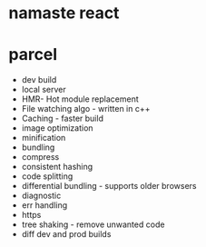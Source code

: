 # namaste react 

# parcel
- dev build
- local server
- HMR- Hot module replacement
- File watching algo - written in c++
- Caching - faster build
- image optimization
- minification
- bundling
- compress
- consistent hashing
- code splitting
- differential bundling - supports older browsers
- diagnostic
- err handling
- https
- tree shaking - remove unwanted code
- diff dev and prod builds
